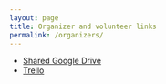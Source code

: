```yaml
---
layout: page
title: Organizer and volunteer links
permalink: /organizers/
---
```



- [Shared Google Drive](https://drive.google.com/drive/folders/0B7mhOi-bfjJnfi1pUjloZTNYU2NRTkV3MlJIam01aTc5RndsQ3diNlV1enBBZkh4ZjB1dVE)
- [Trello](https://trello.com/mmhumbrellagroup)
